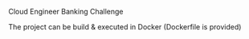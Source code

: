 
Cloud Engineer Banking Challenge

The project can be build & executed in Docker (Dockerfile is provided)

